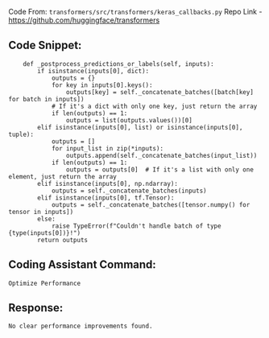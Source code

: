 Code From: `transformers/src/transformers/keras_callbacks.py` 
Repo Link - https://github.com/huggingface/transformers



## Code Snippet:

```
    def _postprocess_predictions_or_labels(self, inputs):
        if isinstance(inputs[0], dict):
            outputs = {}
            for key in inputs[0].keys():
                outputs[key] = self._concatenate_batches([batch[key] for batch in inputs])
            # If it's a dict with only one key, just return the array
            if len(outputs) == 1:
                outputs = list(outputs.values())[0]
        elif isinstance(inputs[0], list) or isinstance(inputs[0], tuple):
            outputs = []
            for input_list in zip(*inputs):
                outputs.append(self._concatenate_batches(input_list))
            if len(outputs) == 1:
                outputs = outputs[0]  # If it's a list with only one element, just return the array
        elif isinstance(inputs[0], np.ndarray):
            outputs = self._concatenate_batches(inputs)
        elif isinstance(inputs[0], tf.Tensor):
            outputs = self._concatenate_batches([tensor.numpy() for tensor in inputs])
        else:
            raise TypeError(f"Couldn't handle batch of type {type(inputs[0])}!")
        return outputs
```

## Coding Assistant Command: 

`Optimize Performance`

## Response:

```
No clear performance improvements found.
```
